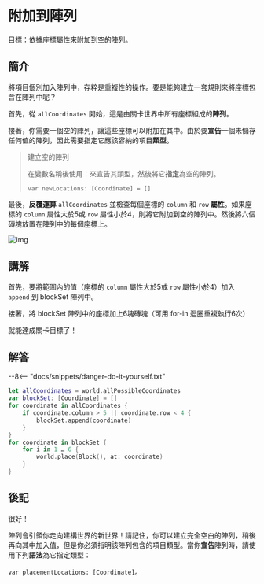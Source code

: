 # 附加到陣列

目標：依據座標屬性來附加到空的陣列。

## 簡介

將項目個別加入陣列中，存粹是重複性的操作。要是能夠建立一套規則來將座標包含在陣列中呢？

首先，從 `allCoordinates` 開始，這是由關卡世界中所有座標組成的**陣列**。

接著，你需要一個空的陣列，讓這些座標可以附加在其中。由於要**宣告**一個未儲存任何值的陣列，因此需要指定它應該容納的項目**類型**。

>建立空的陣列
>
>在變數名稱後使用：來宣告其類型，然後將它**指定**為空的陣列。
>
>`var newLocations: [Coordinate] = []`

最後，**反覆運算** `allCoordinates` 並檢查每個座標的 `column` 和 `row` **屬性**。如果座標的 `column` 屬性大於5或 `row` 屬性小於4，則將它附加到空的陣列中。然後將六個磚塊放置在陣列中的每個座標上。

![img](https://imagedelivery.net/cdkaXPuFls5qlrh3GM4hfA/35124c1a-b596-4982-fdc3-3724eaa6fd00/public)

## 講解

首先，要將範圍內的值（座標的 `column` 屬性大於5或 `row` 屬性小於4）加入 `append` 到 blockSet 陣列中。

接著，將 blockSet 陣列中的座標加上6塊磚塊（可用 for-in 迴圈重複執行6次）

就能達成關卡目標了！

## 解答

--8<-- "docs/snippets/danger-do-it-yourself.txt"

```swift linenums="1"
let allCoordinates = world.allPossibleCoordinates
var blockSet: [Coordinate] = []
for coordinate in allCoordinates {
    if coordinate.column > 5 || coordinate.row < 4 {
        blockSet.append(coordinate)
    }
}
for coordinate in blockSet {
    for i in 1 … 6 {
        world.place(Block(), at: coordinate)
    }
}
```

## 後記

很好！

陣列會引領你走向建構世界的新世界！請記住，你可以建立完全空白的陣列，稍後再向其中加入值，但是你必須指明該陣列包含的項目類型。當你**宣告**陣列時，請使用下列**語法**為它指定類型：

`var placementLocations: [Coordinate]`。

